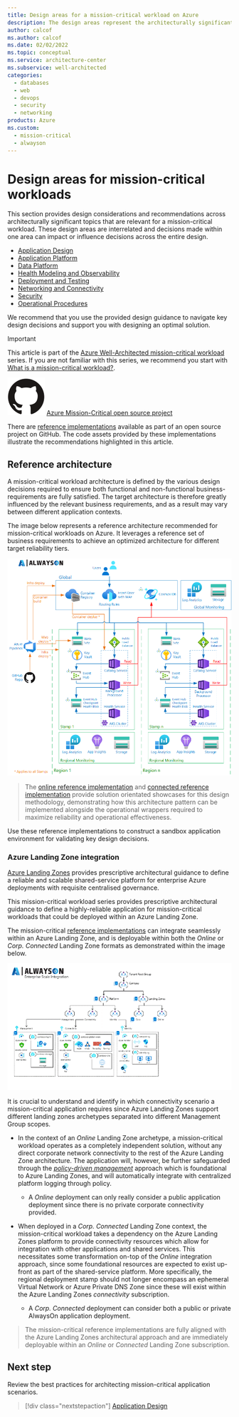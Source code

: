```yaml
---
title: Design areas for a mission-critical workload on Azure
description: The design areas represent the architecturally significant topics which must be discussed and designed for when defining a target architecture
author: calcof
ms.author: calcof
ms.date: 02/02/2022
ms.topic: conceptual
ms.service: architecture-center
ms.subservice: well-architected
categories: 
  - databases
  - web
  - devops
  - security
  - networking
products: Azure
ms.custom:
  - mission-critical
  - alwayson
---
```


# Design areas for mission-critical workloads

This section provides design considerations and recommendations across architecturally significant topics that are relevant for a mission-critical workload. These design areas are interrelated and decisions made within one area can impact or influence decisions across the entire design.

- [Application Design](./mission-critical-application-design.md)
- [Application Platform](./mission-critical-application-platform.md)
- [Data Platform](./mission-critical-data-platform.md)
- [Health Modeling and Observability](./mission-critical-health-modeling.md)
- [Deployment and Testing](./mission-critical-deployment-testing.md)
- [Networking and Connectivity](./mission-critical-networking-connectivity.md)
- [Security](./mission-critical-security.md)
- [Operational Procedures](./mission-critical-operational-procedures.md)

We recommend that you use the provided design guidance to navigate key design decisions and support you with designing an optimal solution.

> [!IMPORTANT]
> This article is part of the [Azure Well-Architected mission-critical workload](index.yml) series. If you are not familiar with this series, we recommend you start with [What is a mission-critical workload?](mission-critical-overview.md#what-is-a-mission-critical-workload).
>
> ![GitHub logo](./../_images/github.svg) [Azure Mission-Critical open source project](http://github.com/azure/alwayson)
>
> There are [reference implementations](mission-critical-overview.md#illustrative-examples) available as part of an open source project on GitHub. The code assets provided by these implementations illustrate the recommendations highlighted in this article.

## Reference architecture

A mission-critical workload architecture is defined by the various design decisions required to ensure both functional and non-functional business-requirements are fully satisfied. The target architecture is therefore greatly influenced by the relevant business requirements, and as a result may vary between different application contexts.


The image below represents a reference architecture recommended for mission-critical workloads on Azure. It leverages a reference set of business requirements to achieve an optimized architecture for different target reliability tiers.

![Mission-critical online reference architecture](./images/alwayson-architecture-foundational-online.png "ission-critical online reference architecture")

>The [online reference implementation](https://github.com/azure/alwayson-foundational-online) and [connected reference implementation](https://github.com/azure/alwayson-foundational-connected) provide solution orientated showcases for this design methodology, demonstrating how this architecture pattern can be implemented alongside the operational wrappers required to maximize reliability and operational effectiveness.

Use these reference implementations to construct a sandbox application environment for validating key design decisions.

### Azure Landing Zone integration

[Azure Landing Zones](/azure/cloud-adoption-framework/ready/landing-zone/) provides prescriptive architectural guidance to define a reliable and scalable shared-service platform for enterprise Azure deployments with requisite centralised governance. 

This mission-critical workload series provides prescriptive architectural guidance to define a highly-reliable application for mission-critical workloads that could be deployed within an Azure Landing Zone.

The mission-critical [reference implementations](mission-critical-overview.md#illustrative-examples) can integrate seamlessly within an Azure Landing Zone, and is deployable within both the *Online* or *Corp. Connected* Landing Zone formats as demonstrated within the image below.

![Mission-critical workload and Landing Zone integration](./images/alwayson-landing-zones.gif "Mission-critical workload and Landing Zone integration")

It is crucial to understand and identify in which connectivity scenario a mission-critical application requires since Azure Landing Zones support different landing zones archetypes separated into different Management Group scopes.

- In the context of an *Online* Landing Zone archetype, a mission-critical workload operates as a completely independent solution, without any direct corporate network connectivity to the rest of the Azure Landing Zone architecture. The application will, however, be further safeguarded through the [*policy-driven management*](/azure/cloud-adoption-framework/ready/enterprise-scale/dine-guidance) approach which is foundational to Azure Landing Zones, and will automatically integrate with centralized platform logging through policy.

  - A *Online* deployment can only really consider a public application deployment since there is no private corporate connectivity provided.

- When deployed in a *Corp. Connected* Landing Zone context, the mission-critical workload takes a dependency on the Azure Landing Zones platform to provide connectivity resources which allow for integration with other applications and shared services. This necessitates some transformation on-top of the *Online* integration approach, since some foundational resources are expected to exist up-front as part of the shared-service platform. More specifically, the regional deployment stamp should not longer encompass an ephemeral Virtual Network or Azure Private DNS Zone since these will exist within the Azure Landing Zones *connectivity* subscription. 

  - A *Corp. Connected* deployment can consider both a public or private AlwaysOn application deployment.

> The mission-critical reference implementations are fully aligned with the Azure Landing Zones architectural approach and are immediately deployable within an *Online* or *Connected* Landing Zone subscription.

## Next step

Review the best practices for architecting mission-critical application scenarios.

> [!div class="nextstepaction"]
> [Application Design](./mission-critical-application-design.md)
